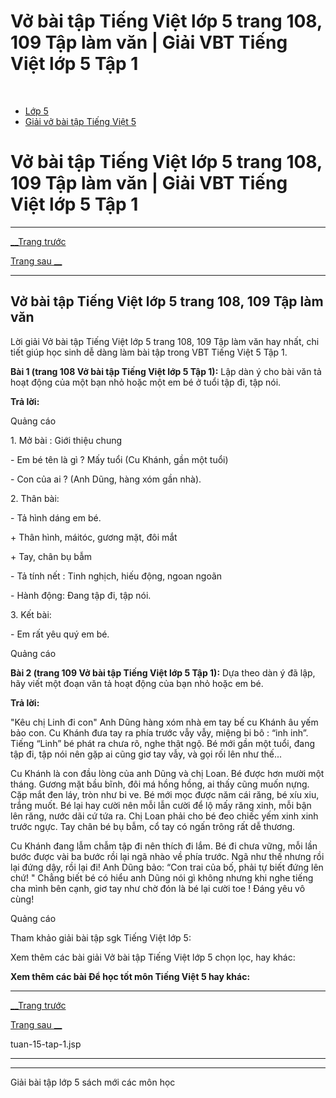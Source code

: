 # Vở bài tập Tiếng Việt lớp 5 trang 108, 109 Tập làm văn | Giải VBT Tiếng Việt lớp 5 Tập 1

﻿

  * [Lớp 5](https://vietjack.com/series/lop-5.jsp)
  * [Giải vở bài tập Tiếng Việt 5](https://vietjack.com/giai-vo-bai-tap-tieng-viet-5/index.jsp)



# Vở bài tập Tiếng Việt lớp 5 trang 108, 109 Tập làm văn | Giải VBT Tiếng Việt lớp 5 Tập 1

* * *

[__Trang trước](https://vietjack.com/giai-vo-bai-tap-tieng-viet-5/tuan-15-tap-1.jsp)

[Trang sau __](https://vietjack.com/giai-vo-bai-tap-tieng-viet-5/tuan-15-tap-1.jsp)

* * *

## Vở bài tập Tiếng Việt lớp 5 trang 108, 109 Tập làm văn

Lời giải Vở bài tập Tiếng Việt lớp 5 trang 108, 109 Tập làm văn hay nhất, chi tiết giúp học sinh dễ dàng làm bài tập trong VBT Tiếng Việt 5 Tập 1.

**Bài 1 (trang 108 Vở bài tập Tiếng Việt lớp 5 Tập 1):** Lập dàn ý cho bài văn tả hoạt động của một bạn nhỏ hoặc một em bé ở tuổi tập đi, tập nói.

**Trả lời:**

Quảng cáo

1\. Mở bài : Giới thiệu chung 

\- Em bé tên là gì ? Mấy tuổi (Cu Khánh, gần một tuổi) 

\- Con của ai ? (Anh Dũng, hàng xóm gần nhà). 

2\. Thân bài: 

\- Tả hình dáng em bé. 

\+ Thân hình, máitóc, gương mặt, đôi mắt 

\+ Tay, chân bụ bẫm 

\- Tả tính nết : Tinh nghịch, hiếu động, ngoan ngoãn 

\- Hành động: Đang tập đi, tập nói. 

3\. Kết bài: 

\- Em rất yêu quý em bé. 

Quảng cáo

**Bài 2 (trang 109 Vở bài tập Tiếng Việt lớp 5 Tập 1):** Dựa theo dàn ý đã lập, hãy viết một đoạn văn tả hoạt động của bạn nhỏ hoặc em bé.

**Trả lời:**

"Kêu chị Linh đi con" Anh Dũng hàng xóm nhà em tay bế cu Khánh âu yếm bảo con. Cu Khánh đưa tay ra phía trước vẫy vẫy, miệng bi bô : “inh inh”. Tiếng “Linh” bé phát ra chưa rõ, nghe thật ngộ. Bé mới gần một tuổi, đang tập đi, tập nói nên gặp ai cũng giơ tay vẫy, và gọi rối lên như thế... 

Cu Khánh là con đầu lòng của anh Dũng và chị Loan. Bé được hơn mười một tháng. Gương mặt bầu bĩnh, đôi má hồng hồng, ai thấy cũng muốn nựng. Cặp mắt đen láy, tròn như bi ve. Bé mới mọc được năm cái răng, bé xíu xiu, trắng muốt. Bé lại hay cười nên mỗi lẫn cười để lộ mấy răng xinh, mỗi bận lên răng, nước dãi cứ tứa ra. Chị Loan phải cho bé đeo chiếc yếm xinh xinh trước ngực. Tay chân bé bụ bẫm, cổ tay có ngấn trông rất dễ thương. 

Cu Khánh đang lẫm chẫm tập đi nên thích đi lắm. Bé đi chưa vững, mỗi lần bước được vài ba bước rồi lại ngã nhào về phía trước. Ngã như thế nhưng rồi lại đứng dậy, rồi lại đi! Anh Dũng bảo: “Con trai của bố, phải tự biết đứng lên chứ! " Chẳng biết bé có hiểu anh Dũng nói gì không nhưng khi nghe tiếng cha mình bên cạnh, giơ tay như chờ đón là bé lại cười toe ! Đáng yêu vô cùng! 

Quảng cáo

Tham khảo giải bài tập sgk Tiếng Việt lớp 5:

Xem thêm các bài giải Vở bài tập Tiếng Việt lớp 5 chọn lọc, hay khác:

**Xem thêm các bài Để học tốt môn Tiếng Việt 5 hay khác:**

* * *

[__Trang trước](https://vietjack.com/giai-vo-bai-tap-tieng-viet-5/tuan-15-tap-1.jsp)

[Trang sau __](https://vietjack.com/giai-vo-bai-tap-tieng-viet-5/tuan-15-tap-1.jsp)

tuan-15-tap-1.jsp

* * *

* * *

Giải bài tập lớp 5 sách mới các môn học
